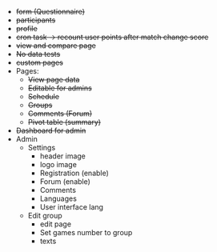 - ~~form (Questionnaire)~~
- ~~participants~~
- ~~profile~~
- ~~cron task -> recount user points after match change score~~
- ~~view and compare page~~
- ~~No data tests~~
- ~~custom pages~~
- Pages:
  - ~~View page data~~ 
  - ~~Editable for admins~~
  - ~~Schedule~~
  - ~~Groups~~
  - ~~Comments (Forum)~~
  - ~~Pivot table (summary)~~
- ~~Dashboard for admin~~
- Admin
  - Settings
    - header image
    - logo image
    - Registration (enable)
    - Forum (enable)
    - Comments
    - Languages
    - User interface lang
  - Edit group
    - edit page
    - Set games number to group
    - texts
